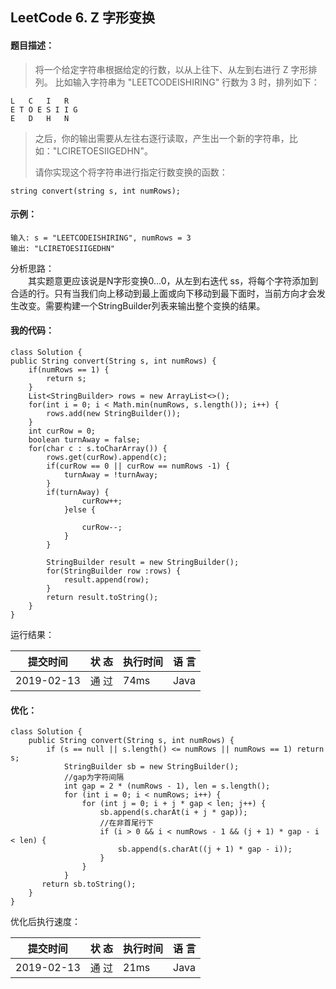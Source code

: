 ## LeetCode 6.  Z 字形变换
  
#### 题目描述：  
> 将一个给定字符串根据给定的行数，以从上往下、从左到右进行 Z 字形排列。
比如输入字符串为 "LEETCODEISHIRING" 行数为 3 时，排列如下： 
>  
    L   C   I   R
    E T O E S I I G
    E   D   H   N
       
>  
> 之后，你的输出需要从左往右逐行读取，产生出一个新的字符串，比如："LCIRETOESIIGEDHN"。
> 
> 请你实现这个将字符串进行指定行数变换的函数：  
  
    string convert(string s, int numRows);  
    
#### 示例：  

    输入: s = "LEETCODEISHIRING", numRows = 3
    输出: "LCIRETOESIIGEDHN"
  
分析思路：  
　　其实题意更应该说是N字形变换0...0，从左到右迭代 ss，将每个字符添加到合适的行。只有当我们向上移动到最上面或向下移动到最下面时，当前方向才会发生改变。需要构建一个StringBuilder列表来输出整个变换的结果。 
  
#### 我的代码：  

    class Solution {
    public String convert(String s, int numRows) {
        if(numRows == 1) {
            return s;
        }
        List<StringBuilder> rows = new ArrayList<>();
        for(int i = 0; i < Math.min(numRows, s.length()); i++) {
            rows.add(new StringBuilder());  
        }
        int curRow = 0;
        boolean turnAway = false;
        for(char c : s.toCharArray()) {
            rows.get(curRow).append(c);
            if(curRow == 0 || curRow == numRows -1) {
                turnAway = !turnAway;
            }
            if(turnAway) {
                    curRow++;
                }else {
                
                    curRow--;
                }
            }
        
            StringBuilder result = new StringBuilder();
            for(StringBuilder row :rows) {
                result.append(row);
            }
            return result.toString();
        }
    }

  
运行结果：  

|    提交时间  | 状 态 |  执行时间 | 语 言 |
| ----------   | ---   | -------   | ----  |
| 2019-02-13   |通 过  |   74ms    | Java  |
  
#### 优化：  
    class Solution {
        public String convert(String s, int numRows) {
            if (s == null || s.length() <= numRows || numRows == 1) return s;
	            StringBuilder sb = new StringBuilder();
	            //gap为字符间隔
	            int gap = 2 * (numRows - 1), len = s.length();
	            for (int i = 0; i < numRows; i++) {
	                for (int j = 0; i + j * gap < len; j++) {
	                    sb.append(s.charAt(i + j * gap));
	                    //在非首尾行下
	                    if (i > 0 && i < numRows - 1 && (j + 1) * gap - i < len) {
	                        sb.append(s.charAt((j + 1) * gap - i));
	                    }
	                }
	            }
	       return sb.toString();
        }
    }

    
  
优化后执行速度：  
    
|    提交时间  | 状 态 |  执行时间 | 语 言 |
| ----------   | ---   | -------   | ----  |
| 2019-02-13   | 通 过 |   21ms    | Java  |
